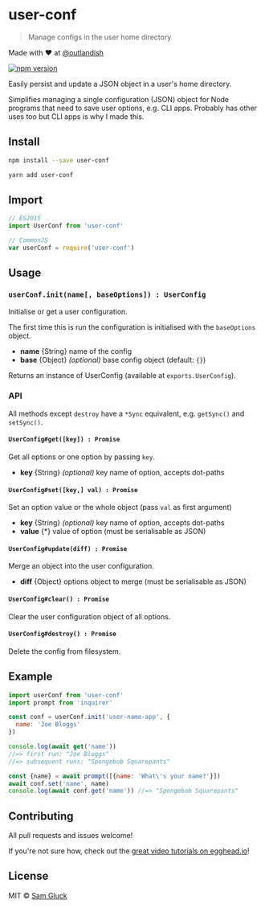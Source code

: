 # user-conf

> Manage configs in the user home directory

Made with ❤ at [@outlandish](http://www.twitter.com/outlandish)

<a href="http://badge.fury.io/js/user-conf"><img alt="npm version" src="https://badge.fury.io/js/user-conf.svg"></a>

Easily persist and update a JSON object in a user's home directory.

Simplifies managing a single configuration (JSON) object for Node 
programs that need to save user options, e.g. CLI apps. Probably has other
uses too but CLI apps is why I made this.

## Install

```sh
npm install --save user-conf
```

```sh
yarn add user-conf
```

## Import

```js
// ES2015
import UserConf from 'user-conf'
```

```js
// CommonJS
var userConf = require('user-conf')
```

## Usage

### `userConf.init(name[, baseOptions]) : UserConfig`

Initialise or get a user configuration. 

The first time this is run the configuration is initialised with the `baseOptions` object.

- __name__ {String} name of the config
- __base__ {Object} _(optional)_ base config object (default: `{}`)

Returns an instance of UserConfig (available at `exports.UserConfig`). 

### API

All methods except `destroy` have a `*Sync` equivalent, e.g. `getSync()` and `setSync()`.

#### `UserConfig#get([key]) : Promise`

Get all options or one option by passing `key`.

- __key__ {String} _(optional)_ key name of option, accepts dot-paths

#### `UserConfig#set([key,] val) : Promise`

Set an option value or the whole object (pass `val` as first argument)

- __key__ {String} _(optional)_ key name of option, accepts dot-paths
- __value__ {*} value of option (must be serialisable as JSON)

#### `UserConfig#update(diff) : Promise`

Merge an object into the user configuration.

- __diff__ {Object} options object to merge (must be serialisable as JSON)

#### `UserConfig#clear() : Promise`

Clear the user configuration object of all options.
 
#### `UserConfig#destroy() : Promise`

Delete the config from filesystem.

## Example

```js
import userConf from 'user-conf'
import prompt from 'inquirer'

const conf = userConf.init('user-name-app', {
  name: 'Joe Bloggs'
})

console.log(await get('name')) 
//=> first run: "Joe Bloggs" 
//=> subsequent runs: "Spongebob Squarepants" 

const {name} = await prompt([{name: 'What\'s your name?'}])
await conf.set('name', name)
console.log(await conf.get('name')) //=> "Spongebob Squarepants"
```

## Contributing

All pull requests and issues welcome!

If you're not sure how, check out the [great video tutorials on egghead.io](http://bit.ly/2aVzthz)!

## License

MIT © [Sam Gluck](github.com/sdgluck)

